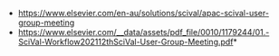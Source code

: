 * https://www.elsevier.com/en-au/solutions/scival/apac-scival-user-group-meeting
* https://www.elsevier.com/__data/assets/pdf_file/0010/1179244/01.-SciVal-Workflow202112thSciVal-User-Group-Meeting.pdf*